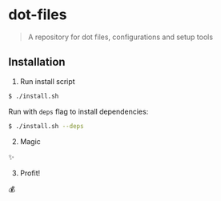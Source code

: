 # dot-files

> A repository for dot files, configurations and setup tools

## Installation

1. Run install script

```sh
$ ./install.sh
```

Run with `deps` flag to install dependencies:

```sh
$ ./install.sh --deps
```

2. Magic

:sparkles:

3. Profit!

:moneybag:
